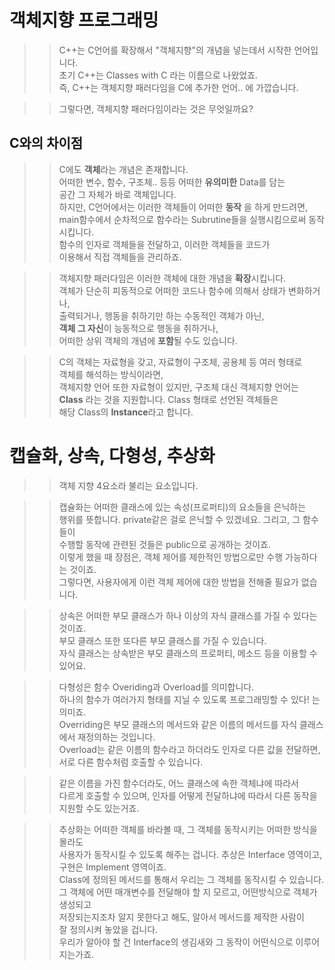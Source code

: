 # 객체지향 프로그래밍

>> C++는 C언어를 확장해서 "객체지향"의 개념을 넣는데서 시작한 언어입니다.  
>> 초기 C++는 Classes with C 라는 이름으로 나왔었죠.  
>> 즉, C++는 객체지향 패러다임을 C에 추가한 언어.. 에 가깝습니다.  

>> 그렇다면, 객체지향 패러다임이라는 것은 무엇일까요?

## C와의 차이점
>> C에도 **객체**라는 개념은 존재합니다.  
>> 어떠한 변수, 함수, 구조체.. 등등 어떠한 **유의미한** Data를 담는  
>> 공간 그 자체가 바로 객체입니다.  
>> 하지만, C언어에서는 이러한 객체들이 어떠한 **동작** 을 하게 만드려면,  
>> main함수에서 순차적으로 함수라는 Subrutine들을 실행시킴으로써 동작시킵니다.  
>> 함수의 인자로 객체들을 전달하고, 이러한 객체들을 코드가  
>> 이용해서 직접 객체들을 관리하죠.  

>> 객체지향 패러다임은 이러한 객체에 대한 개념을 **확장**시킵니다.     
>> 객체가 단순히 피동적으로 어떠한 코드나 함수에 의해서 상태가 변화하거나,    
>> 출력되거나, 행동을 취하기만 하는 수동적인 객체가 아닌,    
>> **객체 그 자신**이 능동적으로 행동을 취하거나,     
>> 어떠한 상위 객체의 개념에 **포함**될 수도 있습니다.  
 
>> C의 객체는 자료형을 갖고, 자료형이 구조체, 공용체 등 여러 형태로     
>> 객체를 해석하는 방식이라면,    
>> 객체지향 언어 또한 자료형이 있지만, 구조체 대신 객체지향 언어는   
>> **Class** 라는 것을 지원합니다. Class 형태로 선언된 객체들은   
>> 해당 Class의 **Instance**라고 합니다.  


# 캡슐화, 상속, 다형성, 추상화
>> 객체 지향 4요소라 불리는 요소입니다.  

>> 캡슐화는 어떠한 클래스에 있는 속성(프로퍼티)의 요소들을 은닉하는  
>> 행위를 뜻합니다. private같은 걸로 은닉할 수 있겠네요. 그리고, 그 함수들이  
>> 수행할 동작에 관련된 것들은 public으로 공개하는 것이죠.  
>> 이렇게 했을 때 장점은, 객체 제어를 제한적인 방법으로만 수행 가능하다는 것이죠.  
>> 그렇다면, 사용자에게 이런 객체 제어에 대한 방법을 전해줄 필요가 없습니다.  

>> 상속은 어떠한 부모 클래스가 하나 이상의 자식 클래스를 가질 수 있다는 것이죠.  
>> 부모 클래스 또한 또다른 부모 클래스를 가질 수 있습니다.  
>> 자식 클래스는 상속받은 부모 클래스의 프로퍼티, 메소드 등을 이용할 수 있어요.

>> 다형성은 함수 Overiding과 Overload를 의미합니다.  
>> 하나의 함수가 여러가지 형태를 지닐 수 있도록 프로그래밍할 수 있다! 는 의미죠.   
>> Overriding은 부모 클래스의 메서드와 같은 이름의 메서드를 자식 클래스에서 재정의하는 것입니다.   
>> Overload는 같은 이름의 함수라고 하더라도 인자로 다른 값을 전달하면,  
>> 서로 다른 함수처럼 호출할 수 있습니다.  

>> 같은 이름을 가진 함수더라도, 어느 클래스에 속한 객체냐에 따라서   
>> 다르게 호출할 수 있으며, 인자를 어떻게 전달하냐에 따라서 다른 동작을 지원할 수도 있는거죠.    

>> 추상화는 어떠한 객체를 바라볼 때, 그 객체를 동작시키는 어떠한 방식을 몰라도  
>> 사용자가 동작시킬 수 있도록 해주는 겁니다. 추상은 Interface 영역이고,  
>> 구현은 Implement 영역이죠.  
>> Class에 정의된 메서드를 통해서 우리는 그 객체를 동작시킬 수 있습니다.  
>> 그 객체에 어떤 매개변수를 전달해야 할 지 모르고, 어떤방식으로 객체가 생성되고  
>> 저장되는지조차 알지 못한다고 해도, 알아서 메서드를 제작한 사람이   
>> 잘 정의시켜 놓았을 겁니다.  
>> 우리가 알아야 할 건 Interface의 생김새와 그 동작이 어떤식으로 이루어지는가죠.  
